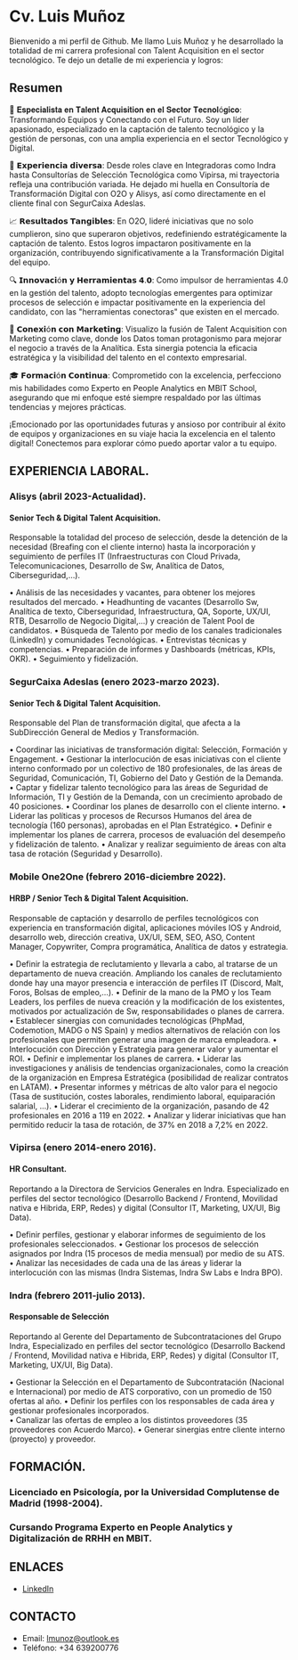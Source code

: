 # Cv. Luis Muñoz

Bienvenido a mi perfil de Github. Me llamo Luis Muñoz y he desarrollado la totalidad de mi carrera profesional con Talent Acquisition en el sector tecnológico. Te dejo un detalle de mi experiencia y logros:

## Resumen
🚀 𝐄𝐬𝐩𝐞𝐜𝐢𝐚𝐥𝐢𝐬𝐭𝐚 𝐞𝐧 𝐓𝐚𝐥𝐞𝐧𝐭 𝐀𝐜𝐪𝐮𝐢𝐬𝐢𝐭𝐢𝐨𝐧 𝐞𝐧 𝐞𝐥 𝐒𝐞𝐜𝐭𝐨𝐫 𝐓𝐞𝐜𝐧𝐨𝐥ó𝐠𝐢𝐜𝐨: 
Transformando Equipos y Conectando con el Futuro. Soy un líder apasionado, especializado en la captación de talento tecnológico y la gestión de personas, con una amplia experiencia en el sector Tecnológico y Digital.

🏢 𝗘𝘅𝗽𝗲𝗿𝗶𝗲𝗻𝗰𝗶𝗮 𝗱𝗶𝘃𝗲𝗿𝘀𝗮:
Desde roles clave en Integradoras como Indra hasta Consultorías de Selección Tecnológica como Vipirsa, mi trayectoria refleja una contribución variada. He dejado mi huella en Consultoría de Transformación Digital con O2O y Alisys, así como directamente en el cliente final con SegurCaixa Adeslas.

📈 𝗥𝗲𝘀𝘂𝗹𝘁𝗮𝗱𝗼𝘀 𝗧𝗮𝗻𝗴𝗶𝗯𝗹𝗲𝘀:
En O2O, lideré iniciativas que no solo cumplieron, sino que superaron objetivos, redefiniendo estratégicamente la captación de talento. Estos logros impactaron positivamente en la organización, contribuyendo significativamente a la Transformación Digital del equipo.

🔍 𝗜𝗻𝗻𝗼𝘃𝗮𝗰𝗶ó𝗻 𝘆 𝗛𝗲𝗿𝗿𝗮𝗺𝗶𝗲𝗻𝘁𝗮𝘀 𝟰.𝟬:
Como impulsor de herramientas 4.0 en la gestión del talento, adopto tecnologías emergentes para optimizar procesos de selección e impactar positivamente en la experiencia del candidato, con las "herramientas conectoras" que existen en el mercado.

🔗 𝗖𝗼𝗻𝗲𝘅𝗶ó𝗻 𝗰𝗼𝗻 𝗠𝗮𝗿𝗸𝗲𝘁𝗶𝗻𝗴:
Visualizo la fusión de Talent Acquisition con Marketing como clave, donde los Datos toman protagonismo para mejorar el negocio a través de la Analítica. Esta sinergia potencia la eficacia estratégica y la visibilidad del talento en el contexto empresarial.

🎓 𝗙𝗼𝗿𝗺𝗮𝗰𝗶ó𝗻 𝗖𝗼𝗻𝘁𝗶𝗻𝘂𝗮:
Comprometido con la excelencia, perfecciono mis habilidades como Experto en People Analytics en MBIT School, asegurando que mi enfoque esté siempre respaldado por las últimas tendencias y mejores prácticas.

¡Emocionado por las oportunidades futuras y ansioso por contribuir al éxito de equipos y organizaciones en su viaje hacia la excelencia en el talento digital! Conectemos para explorar cómo puedo aportar valor a tu equipo.

## EXPERIENCIA LABORAL.

### Alisys (abril 2023-Actualidad). 
#### Senior Tech & Digital Talent Acquisition. 
Responsable la totalidad del proceso de selección, desde la detención de la necesidad (Breafing con el cliente interno) hasta la incorporación y seguimiento de perfiles IT (Infraestructuras con Cloud Privada, Telecomunicaciones, Desarrollo de Sw, Analítica de Datos, Ciberseguridad,…). 
 
•	Análisis de las necesidades y vacantes, para obtener los mejores resultados del mercado.
•	Headhunting de vacantes (Desarrollo Sw, Analítica de texto, Ciberseguridad, Infraestructura, QA, Soporte, UX/UI, RTB, Desarrollo de Negocio Digital,…) y creación de Talent Pool de candidatos.
•	Búsqueda de Talento por medio de los canales tradicionales (LinkedIn) y comunidades Tecnológicas.
•	Entrevistas técnicas y competencias.
•	Preparación de informes y Dashboards (métricas, KPIs, OKR).
•	Seguimiento y fidelización.

### SegurCaixa Adeslas (enero 2023-marzo 2023). 
#### Senior Tech & Digital Talent Acquisition. 
Responsable del Plan de transformación digital, que afecta a la SubDirección General de Medios y Transformación. 
 
•	Coordinar las iniciativas de transformación digital: Selección, Formación y Engagement. 
•	Gestionar la interlocución de esas iniciativas con el cliente interno conformado por un colectivo de 180 profesionales, de las áreas de Seguridad, Comunicación, TI, Gobierno del Dato y Gestión de la Demanda. 
•	Captar y fidelizar talento tecnológico para las áreas de Seguridad de Información, TI y Gestión de la Demanda, con un crecimiento aprobado de 40 posiciones. 
•	Coordinar los planes de desarrollo con el cliente interno. 
•	Liderar las políticas y procesos de Recursos Humanos del área de tecnología (160 personas), aprobadas en el Plan Estratégico. 
•	Definir e implementar los planes de carrera, procesos de evaluación del desempeño y fidelización de talento. 
•	Analizar y realizar seguimiento de áreas con alta tasa de rotación (Seguridad y Desarrollo).
 
### Mobile One2One (febrero 2016-diciembre 2022).
#### HRBP / Senior Tech & Digital Talent Acquisition. 
Responsable de captación y desarrollo de perfiles tecnológicos con experiencia en transformación digital, aplicaciones móviles IOS y Android, desarrollo web, dirección creativa, UX/UI, SEM, SEO, ASO, Content Manager, Copywriter, Compra programática, Analítica de datos y estrategia. 
 
•	Definir la estrategia de reclutamiento y llevarla a cabo, al tratarse de un departamento de nueva creación. Ampliando los canales de reclutamiento donde hay una mayor presencia e interacción de perfiles IT (Discord, Malt, Foros, Bolsas de empleo,…).
•	Definir de la mano de la PMO y los Team Leaders, los perfiles de nueva creación y la modificación de los existentes, motivados por actualización de Sw, responsabilidades o planes de carrera. 
•	Establecer sinergias con comunidades tecnológicas (PhpMad, Codemotion, MADG o NS Spain) y medios alternativos de relación con los profesionales que permiten generar una imagen de marca empleadora. 
•	Interlocución con Dirección y Estrategia para generar valor y aumentar el ROI. 
•	Definir e implementar los planes de carrera. 
•	Liderar las investigaciones y análisis de tendencias organizacionales, como la creación de la organización en Empresa Estratégica (posibilidad de realizar contratos en LATAM). 
•	Presentar informes y métricas de alto valor para el negocio (Tasa de sustitución, costes laborales, rendimiento laboral, equiparación salarial, …).
•	Liderar el crecimiento de la organización, pasando de 42 profesionales en 2016 a 119 en 2022. 
•	Analizar y liderar iniciativas que han permitido reducir la tasa de rotación, de 37% en 2018 a 7,2% en 2022. 
 
### Vipirsa (enero 2014-enero 2016). 
#### HR Consultant. 
Reportando a la Directora de Servicios Generales en Indra. Especializado en perfiles del sector tecnológico (Desarrollo Backend / Frontend, Movilidad nativa e Hibrida, ERP, Redes) y digital (Consultor IT, Marketing, UX/UI, Big Data). 
 
•	Definir perfiles, gestionar y elaborar informes de seguimiento de los profesionales seleccionados. 
•	Gestionar los procesos de selección asignados por Indra (15 procesos de media mensual) por medio de su ATS. 
•	Analizar las necesidades de cada una de las áreas y liderar la interlocución con las mismas (Indra Sistemas, Indra Sw Labs e Indra BPO). 

### Indra (febrero 2011-julio 2013). 
#### Responsable de Selección
Reportando al Gerente del Departamento de Subcontrataciones del Grupo Indra, Especializado en perfiles del sector tecnológico (Desarrollo Backend / Frontend, Movilidad nativa e Hibrida, ERP, Redes) y digital (Consultor IT, Marketing, UX/UI, Big Data). 
 
•	Gestionar la Selección en el Departamento de Subcontratación (Nacional e Internacional) por medio de ATS corporativo, con un promedio de 150 ofertas al año. 
•	Definir los perfiles con los responsables de cada área y gestionar profesionales incorporados.  
•	Canalizar las ofertas de empleo a los distintos proveedores (35 proveedores con Acuerdo Marco). 
•	Generar sinergias entre cliente interno (proyecto) y proveedor.  


## FORMACIÓN.

### Licenciado en Psicología, por la Universidad Complutense de Madrid (1998-2004). 
 
### Cursando Programa Experto en People Analytics y Digitalización de RRHH en MBIT. 

## ENLACES
- [LinkedIn](https://www.linkedin.com/in/luismu%C3%B1ozp/)

## CONTACTO
- Email: lmunoz@outlook.es
- Teléfono: +34 639200776
  

